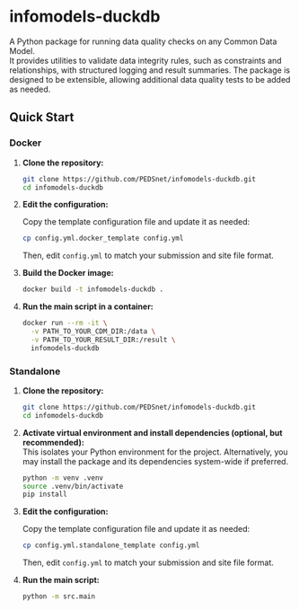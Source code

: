 # infomodels-duckdb

A Python package for running data quality checks on any Common Data Model.  
It provides utilities to validate data integrity rules, such as constraints and relationships, with structured logging and result summaries. The package is designed to be extensible, allowing additional data quality tests to be added as needed.

## Quick Start

### Docker

1. **Clone the repository:**

    ```bash
    git clone https://github.com/PEDSnet/infomodels-duckdb.git
    cd infomodels-duckdb
    ```

2. **Edit the configuration:**

    Copy the template configuration file and update it as needed:

    ```bash
    cp config.yml.docker_template config.yml
    ```

    Then, edit `config.yml` to match your submission and site file format.

3. **Build the Docker image:**

    ```bash
    docker build -t infomodels-duckdb .
    ```
4. **Run the main script in a container:**

    ```bash
    docker run --rm -it \
      -v PATH_TO_YOUR_CDM_DIR:/data \
      -v PATH_TO_YOUR_RESULT_DIR:/result \
      infomodels-duckdb
    ```

### Standalone

1. **Clone the repository:**

    ```bash
    git clone https://github.com/PEDSnet/infomodels-duckdb.git
    cd infomodels-duckdb
    ```
2. **Activate virtual environment and install dependencies (optional, but recommended):**  
   This isolates your Python environment for the project. Alternatively, you may install the package and its dependencies system-wide if preferred.

    ```bash
    python -m venv .venv
    source .venv/bin/activate
    pip install
    ```

3. **Edit the configuration:**

    Copy the template configuration file and update it as needed:

    ```bash
    cp config.yml.standalone_template config.yml
    ```

    Then, edit `config.yml` to match your submission and site file format.


4. **Run the main script:**

    ```bash
    python -m src.main
    ```
